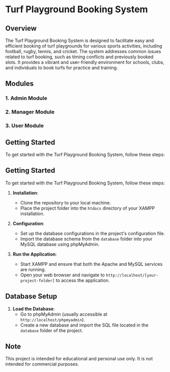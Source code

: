 # Turf Playground Booking System

## Overview

The Turf Playground Booking System is designed to facilitate easy and efficient booking of turf playgrounds for various sports activities, including football, rugby, tennis, and cricket. The system addresses common issues related to turf booking, such as timing conflicts and previously booked slots. It provides a vibrant and user-friendly environment for schools, clubs, and individuals to book turfs for practice and training.

## Modules

### 1. Admin Module

### 2. Manager Module

### 3. User Module

## Getting Started

To get started with the Turf Playground Booking System, follow these steps:

## Getting Started

To get started with the Turf Playground Booking System, follow these steps:

1. **Installation**:
   - Clone the repository to your local machine.
   - Place the project folder into the `htdocs` directory of your XAMPP installation.

2. **Configuration**:
   - Set up the database configurations in the project's configuration file.
   - Import the database schema from the `database` folder into your MySQL database using phpMyAdmin.

3. **Run the Application**:
   - Start XAMPP and ensure that both the Apache and MySQL services are running.
   - Open your web browser and navigate to `http://localhost/[your-project-folder]` to access the application.

## Database Setup

1. **Load the Database**:
   - Go to phpMyAdmin (usually accessible at `http://localhost/phpmyadmin`).
   - Create a new database and import the SQL file located in the `database` folder of the project.

## Note

This project is intended for educational and personal use only. It is not intended for commercial purposes.

